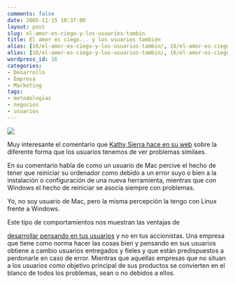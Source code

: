 ```yaml
---
comments: false
date: 2005-11-15 10:37:00
layout: post
slug: el-amor-es-ciego-y-los-usuarios-tambin
title: El amor es ciego... y los usuarios también
alias: [16/el-amor-es-ciego-y-los-usuarios-tambin/, 16/el-amor-es-ciego-y-los-usuarios-tambin]
alias: [16/el-amor-es-ciego-y-los-usuarios-tambin/, 16/el-amor-es-ciego-y-los-usuarios-tambin]
wordpress_id: 16
categories:
- Desarrollo
- Empresa
- Marketing
tags:
- metodologias
- negocios
- usuarios
---
```


![](http://jorgegorka.files.wordpress.com/blindspot.jpg)




Muy interesante el comentario que [Kathy
Sierra hace en su web](http://headrush.typepad.com/creating_passionate_users/) sobre la diferente forma que los usuarios
tenemos de ver problemas similaes.




En su comentario habla de como un usuario de Mac percive el
hecho de tener que reiniciar su ordenador como debido a un error
suyo o bien a la instalación o configuración de una nueva
herramienta, mientras que con Windows el hecho de reiniciar se
asocia siempre con problemas.




Yo, no soy usuario de Mac, pero la misma percepción la tengo con
Linux frente a Windows.




Este tipo de comportamientos nos muestran las ventajas de

	

[desarrollar
pensando en tus usuarios](http://es.wikipedia.org/wiki/Dise%C3%B1o_universal) y no en tus accionistas. Una empresa
que tiene como norma hacer las cosas bien y pensando en sus
usuarios obtiene a cambio usuarios entregados y fieles y que están
predispuestos a perdonarle en caso de error. Mientras que aquellas
empresas que no situan a los usuarios como objetivo principal de
sus productos se convierten en el blanco de todos los problemas,
sean o no debidos a ellos.
